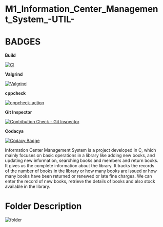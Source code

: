 # M1_Information_Center_Management_System_-UTIL-

# BADGES

**Build**

[![CI](https://github.com/Koushika-B/M1_Information_Center_Management_System_-UTIL-/actions/workflows/build.yml/badge.svg)](https://github.com/Koushika-B/M1_Information_Center_Management_System_-UTIL-/actions/workflows/build.yml)

**Valgrind**

[![Valgrind](https://github.com/Koushika-B/M1_Information_Center_Management_System_-UTIL-/actions/workflows/codequality.yml/badge.svg)](https://github.com/Koushika-B/M1_Information_Center_Management_System_-UTIL-/actions/workflows/codequality.yml)

**cppcheck**

[![cppcheck-action](https://github.com/Koushika-B/M1_Information_Center_Management_System_-UTIL-/actions/workflows/cppcheck.yml/badge.svg?branch=main)](https://github.com/Koushika-B/M1_Information_Center_Management_System_-UTIL-/actions/workflows/cppcheck.yml)

**Git Inspector**

[![Contribution Check - Git Inspector](https://github.com/Koushika-B/M1_Information_Center_Management_System_-UTIL-/actions/workflows/gitinspector.yml/badge.svg)](https://github.com/Koushika-B/M1_Information_Center_Management_System_-UTIL-/actions/workflows/gitinspector.yml)

**Codacya**

[![Codacy Badge](https://app.codacy.com/project/badge/Grade/2046cb6227104b798115e815f209acbb)](https://www.codacy.com/gh/Koushika-B/M1_Information_Center_Management_System_-UTIL-/dashboard?utm_source=github.com&amp;utm_medium=referral&amp;utm_content=Koushika-B/M1_Information_Center_Management_System_-UTIL-&amp;utm_campaign=Badge_Grade)

Information Center Management System is a project developed in C, which mainly focuses on basic operations in a library like adding new books, and updating new information, searching books and members and return books. It gives us the complete information about the library. It tracks the records of the number of books in the library or how many books are issued or how many books have been returned or renewed or late fine charges. We can enter the record of new books, retrieve the details of books and also stock available in the library.

# Folder Description

![folder](https://user-images.githubusercontent.com/98836479/153466606-30a56bd4-ee59-46a3-8fd2-fda5c0d86062.PNG)

